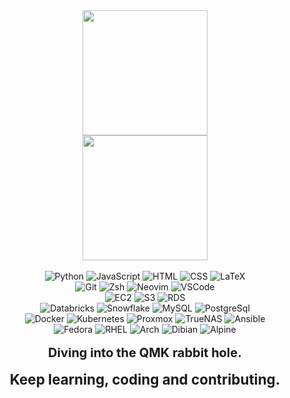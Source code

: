 
<div align="center">
	<a href="https://github.com/forsakenrei"> <img height=200 align="center" src="https://github-readme-stats-forsakenrei.vercel.app/api?username=forsakenrei&show_icons=true&theme=tokyonight&rank_icon=percentile"></a>
	<br>
	<a href="https://github.com/forsakenrei"> <img height=200 align="center" src="https://github-readme-stats-forsakenrei.vercel.app/api/top-langs/?username=forsakenrei&layout=compact&theme=tokyonight&exclude_repo=&langs_count=8&hide=Cmake,C%2B%2B,Dart,Makefile&size_weight=0.5&count_weight=0.5&card_width=350"></a>
    	<br>
	<br>
	<img alt="Python" src="https://img.shields.io/badge/python-3670A0?style=for-the-badge&logo=python&logoColor=ffdd54">
	<img alt="JavaScript" src="https://img.shields.io/badge/javascript-F7DF1E?style=for-the-badge&logo=javascript&logoColor=black">
	<img alt="HTML" src="https://img.shields.io/badge/html5-E34F26?style=for-the-badge&logo=html5&logoColor=white">
	<img alt="CSS" src="https://img.shields.io/badge/css-1572B6?style=for-the-badge&logo=css3&logoColor=white">
	<img alt="LaTeX" src="https://img.shields.io/badge/latex-008080?style=for-the-badge&logo=latex&logoColor=white">
	<br>
	<img alt="Git" src="https://img.shields.io/badge/git-F05033.svg?style=for-the-badge&logo=git&logoColor=white">
	<img alt="Zsh" src="https://img.shields.io/badge/zsh-F15A24?style=for-the-badge&logo=zsh&logoColor=white">
	<img alt="Neovim" src="https://img.shields.io/badge/neovim-57A143?style=for-the-badge&logo=neovim&logoColor=white">
	<img alt="VSCode" src="https://img.shields.io/badge/vscode-007ACC?style=for-the-badge&logo=vscodium&logoColor=white">
	<br>
	<img alt="EC2" src="https://img.shields.io/badge/Amazon%20EC2-FF9900?style=for-the-badge&logo=amazon-ec2&logoColor=white">
	<img alt="S3" src="https://img.shields.io/badge/Amazon_S3-569A31?style=for-the-badge&logo=amazons3&logoColor=white">
	<img alt="RDS" src="https://img.shields.io/badge/Amazon%20RDS-527FFF?style=for-the-badge&logo=amazon-rds&logoColor=white">
	<br>
	<img alt="Databricks" src="https://img.shields.io/badge/databricks-FF3621?style=for-the-badge&logo=databricks&logoColor=white">
	<img alt="Snowflake" src="https://img.shields.io/badge/snowflake-29B5E8?style=for-the-badge&logo=snowflake&logoColor=white">
	<img alt="MySQL" src="https://img.shields.io/badge/mysql-4479A1?style=for-the-badge&logo=mysql&logoColor=white">
	<img alt="PostgreSql" src="https://img.shields.io/badge/postgresql-4169E1?style=for-the-badge&logo=postgresql&logoColor=white">
	<br>
 	<img alt="Docker" src="https://img.shields.io/badge/docker-0db7ed.svg?style=for-the-badge&logo=docker&logoColor=white">
	<img alt="Kubernetes" src="https://img.shields.io/badge/Kubernetes-326CE5?style=for-the-badge&logo=kubernetes&logoColor=white">
	<img alt="Proxmox" src="https://img.shields.io/badge/proxmox-E57000?style=for-the-badge&logo=proxmox&logoColor=white">
 	<img alt="TrueNAS" src="https://img.shields.io/badge/truenas-0095D5?style=for-the-badge&logo=truenas&logoColor=white">
	<img alt="Ansible" src="https://img.shields.io/badge/ansible-EE0000?style=for-the-badge&logo=truenas&logoColor=white">
	<br>
	<img alt="Fedora" src="https://img.shields.io/badge/fedora-linux?style=for-the-badge&logo=fedora&logoColor=white&color=%2351A2DA">
	<img alt="RHEL" src="https://img.shields.io/badge/redhat-linux?style=for-the-badge&logo=redhat&logoColor=white&color=%23EE0000">
	<img alt="Arch" src="https://img.shields.io/badge/arch-linux?style=for-the-badge&logo=archlinux&logoColor=white&color=%231793D1">
	<img alt="Dibian" src="https://img.shields.io/badge/debian-linux?style=for-the-badge&logo=debian&color=%23d70a53">
	<img alt="Alpine" src="https://img.shields.io/badge/alpine-linux?style=for-the-badge&logo=alpine-linux&color=%230D597F">
	<br>
	<br>
	<b align="center", style="font-size:20px;">Diving into the QMK rabbit hole.</b>
	<br>
	<br>
	<b align="center" style="font-size:160%;">Keep learning, coding and contributing.</b>
</div>
